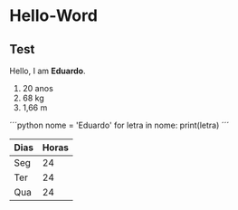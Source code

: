 # Hello-Word
## Test
Hello, I am **Eduardo**.
1. 20 anos
2. 68 kg
3. 1,66 m

´´´python
nome = 'Eduardo'
for letra in nome:
    print(letra)
´´´

Dias | Horas
---- | ------
Seg  |  24
Ter  |  24
Qua  |  24
